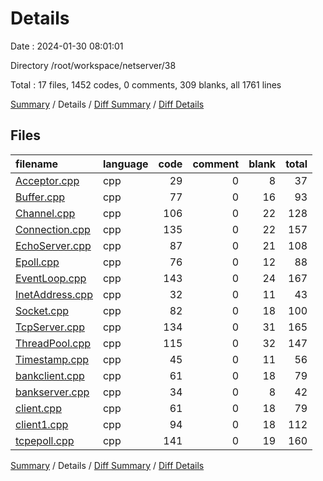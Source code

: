 # Details

Date : 2024-01-30 08:01:01

Directory /root/workspace/netserver/38

Total : 17 files,  1452 codes, 0 comments, 309 blanks, all 1761 lines

[Summary](results.md) / Details / [Diff Summary](diff.md) / [Diff Details](diff-details.md)

## Files
| filename | language | code | comment | blank | total |
| :--- | :--- | ---: | ---: | ---: | ---: |
| [Acceptor.cpp](/Acceptor.cpp) | cpp | 29 | 0 | 8 | 37 |
| [Buffer.cpp](/Buffer.cpp) | cpp | 77 | 0 | 16 | 93 |
| [Channel.cpp](/Channel.cpp) | cpp | 106 | 0 | 22 | 128 |
| [Connection.cpp](/Connection.cpp) | cpp | 135 | 0 | 22 | 157 |
| [EchoServer.cpp](/EchoServer.cpp) | cpp | 87 | 0 | 21 | 108 |
| [Epoll.cpp](/Epoll.cpp) | cpp | 76 | 0 | 12 | 88 |
| [EventLoop.cpp](/EventLoop.cpp) | cpp | 143 | 0 | 24 | 167 |
| [InetAddress.cpp](/InetAddress.cpp) | cpp | 32 | 0 | 11 | 43 |
| [Socket.cpp](/Socket.cpp) | cpp | 82 | 0 | 18 | 100 |
| [TcpServer.cpp](/TcpServer.cpp) | cpp | 134 | 0 | 31 | 165 |
| [ThreadPool.cpp](/ThreadPool.cpp) | cpp | 115 | 0 | 32 | 147 |
| [Timestamp.cpp](/Timestamp.cpp) | cpp | 45 | 0 | 11 | 56 |
| [bankclient.cpp](/bankclient.cpp) | cpp | 61 | 0 | 18 | 79 |
| [bankserver.cpp](/bankserver.cpp) | cpp | 34 | 0 | 8 | 42 |
| [client.cpp](/client.cpp) | cpp | 61 | 0 | 18 | 79 |
| [client1.cpp](/client1.cpp) | cpp | 94 | 0 | 18 | 112 |
| [tcpepoll.cpp](/tcpepoll.cpp) | cpp | 141 | 0 | 19 | 160 |

[Summary](results.md) / Details / [Diff Summary](diff.md) / [Diff Details](diff-details.md)